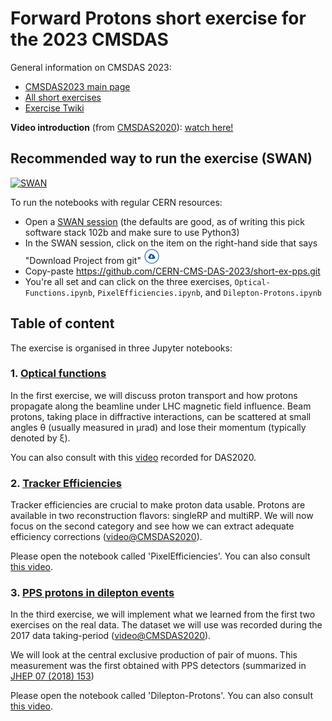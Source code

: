 # Forward Protons short exercise for the 2023 CMSDAS

General information on CMSDAS 2023:
* [CMSDAS2023 main page](https://indico.cern.ch/event/1257234)
* [All short exercises](https://twiki.cern.ch/twiki/bin/view/CMS/WorkBookExercisesCMSDataAnalysisSchool#CmsDas2020CERN)
* [Exercise Twiki](https://twiki.cern.ch/twiki/bin/view/CMS/SWGuideCMSDataAnalysisSchoolCERN2023TaggedProtonsShortExercise)

**Video introduction** (from [CMSDAS2020](https://indico.cern.ch/e/cmsvdas2020)): [watch here!](https://videos.cern.ch/record/2730189)

## Recommended way to run the exercise (SWAN)
[![SWAN](https://swanserver.web.cern.ch/swanserver/images/badge_swan_white_150.png)](https://cern.ch/swanserver/cgi-bin/go/?projurl=https://github.com/CERN-CMS-DAS-2023/short-ex-pps.git)

To run the notebooks with regular CERN resources:
* Open a [SWAN session](https://swan.cern.ch) (the defaults are good, as of writing this pick software stack 102b and make sure to use Python3)
* In the SWAN session, click on the item on the right-hand side that says "Download Project from git" ![Download Project from git](download_project_trim.png)
* Copy-paste https://github.com/CERN-CMS-DAS-2023/short-ex-pps.git
* You're all set and can click on the three exercises, `Optical-Functions.ipynb`, `PixelEfficiencies.ipynb`, and `Dilepton-Protons.ipynb`

## Table of content

The exercise is organised in three Jupyter notebooks:

### 1. [Optical functions](https://nbviewer.org/github/cern-cms-das-2023/short-ex-pps/blob/master/Optical-Functions.ipynb)

In the first exercise, we will discuss proton transport and how protons propagate along the beamline under LHC magnetic field influence. Beam protons, taking place in diffractive interactions, can be scattered at small angles &theta; (usually measured in &mu;rad) and lose their momentum (typically denoted by &xi;). 

You can also consult with this [video](https://videos.cern.ch/record/2729663) recorded for DAS2020.

### 2. [Tracker Efficiencies](https://nbviewer.org/github/cern-cms-das-2023/short-ex-pps/blob/master/PixelEfficiencies.ipynb)  

Tracker efficiencies are crucial to make proton data usable. Protons are available in two reconstruction flavors: singleRP and multiRP. We will now focus on the second category and see how we can extract adequate efficiency corrections ([video@CMSDAS2020](https://videos.cern.ch/record/2728988)).

Please open the notebook called 'PixelEfficiencies'. You can also consult [this video](https://videos.cern.ch/record/2729281).

### 3. [PPS protons in dilepton events](https://nbviewer.org/github/cern-cms-das-2023/short-ex-pps/blob/master/Dilepton-Protons.ipynb)  

In the third exercise, we will implement what we learned from the first two exercises on the real data. The dataset we will use was recorded during the 2017 data taking-period ([video@CMSDAS2020](https://videos.cern.ch/record/2729660)).

We will look at the central exclusive production of pair of muons. This measurement was the first obtained with PPS detectors (summarized in [JHEP 07 (2018) 153](https://link.springer.com/article/10.1007/JHEP07(2018)153))

Please open the notebook called 'Dilepton-Protons'. You can also consult [this video](https://videos.cern.ch/record/2729659).

